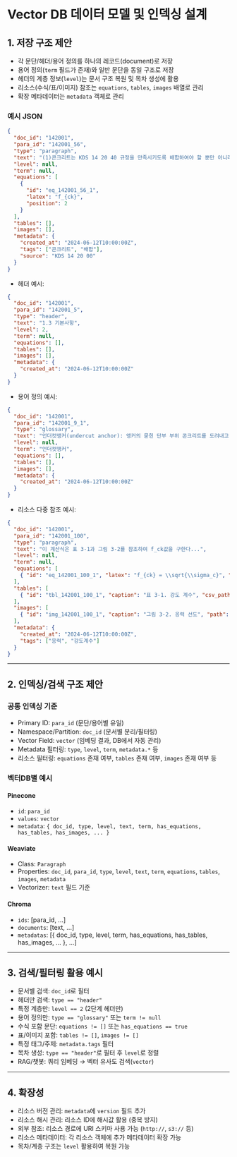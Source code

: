 # Vector DB 데이터 모델 및 인덱싱 설계

## 1. 저장 구조 제안

- 각 문단/헤더/용어 정의를 하나의 레코드(document)로 저장
- 용어 정의(`term` 필드가 존재)와 일반 문단을 동일 구조로 저장
- 헤더의 계층 정보(`level`)는 문서 구조 복원 및 목차 생성에 활용
- 리소스(수식/표/이미지) 참조는 `equations`, `tables`, `images` 배열로 관리
- 확장 메타데이터는 `metadata` 객체로 관리

### 예시 JSON
```json
{
  "doc_id": "142001",
  "para_id": "142001_56",
  "type": "paragraph",
  "text": "(1)콘크리트는 KDS 14 20 40 규정을 만족시키도록 배합하여야 할 뿐만 아니라, ...",
  "level": null,
  "term": null,
  "equations": [
    {
      "id": "eq_142001_56_1",
      "latex": "f_{ck}",
      "position": 2
    }
  ],
  "tables": [],
  "images": [],
  "metadata": {
    "created_at": "2024-06-12T10:00:00Z",
    "tags": ["콘크리트", "배합"],
    "source": "KDS 14 20 00"
  }
}
```

- 헤더 예시:
```json
{
  "doc_id": "142001",
  "para_id": "142001_5",
  "type": "header",
  "text": "1.3 기본사항",
  "level": 2,
  "term": null,
  "equations": [],
  "tables": [],
  "images": [],
  "metadata": {
    "created_at": "2024-06-12T10:00:00Z"
  }
}
```

- 용어 정의 예시:
```json
{
  "doc_id": "142001",
  "para_id": "142001_9_1",
  "type": "glossary",
  "text": "언더컷앵커(undercut anchor): 앵커의 묻힌 단부 부위 콘크리트를 도려내고 ...",
  "level": null,
  "term": "언더컷앵커",
  "equations": [],
  "tables": [],
  "images": [],
  "metadata": {
    "created_at": "2024-06-12T10:00:00Z"
  }
}
```

- 리소스 다중 참조 예시:
```json
{
  "doc_id": "142001",
  "para_id": "142001_100",
  "type": "paragraph",
  "text": "이 계산식은 표 3-1과 그림 3-2를 참조하여 f_ck값을 구한다...",
  "level": null,
  "term": null,
  "equations": [
    { "id": "eq_142001_100_1", "latex": "f_{ck} = \\sqrt{\\sigma_c}", "position": 1 }
  ],
  "tables": [
    { "id": "tbl_142001_100_1", "caption": "표 3-1. 강도 계수", "csv_path": "tables/142001_100_1.csv", "position": 2 }
  ],
  "images": [
    { "id": "img_142001_100_1", "caption": "그림 3-2. 응력 선도", "path": "images/142001_100_1.png", "position": 3 }
  ],
  "metadata": {
    "created_at": "2024-06-12T10:00:00Z",
    "tags": ["응력", "강도계수"]
  }
}
```

---

## 2. 인덱싱/검색 구조 제안

### 공통 인덱싱 기준
- Primary ID: `para_id` (문단/용어별 유일)
- Namespace/Partition: `doc_id` (문서별 분리/필터링)
- Vector Field: `vector` (임베딩 결과, DB에서 자동 관리)
- Metadata 필터링: `type`, `level`, `term`, `metadata.*` 등
- 리소스 필터링: `equations` 존재 여부, `tables` 존재 여부, `images` 존재 여부 등

### 벡터DB별 예시

#### Pinecone
- `id`: `para_id`
- `values`: `vector`
- `metadata`: `{ doc_id, type, level, text, term, has_equations, has_tables, has_images, ... }`

#### Weaviate
- Class: `Paragraph`
- Properties: `doc_id`, `para_id`, `type`, `level`, `text`, `term`, `equations`, `tables`, `images`, `metadata`
- Vectorizer: `text` 필드 기준

#### Chroma
- `ids`: [para_id, ...]
- `documents`: [text, ...]
- `metadatas`: [{ doc_id, type, level, term, has_equations, has_tables, has_images, ... }, ...]

---

## 3. 검색/필터링 활용 예시
- 문서별 검색: `doc_id`로 필터
- 헤더만 검색: `type == "header"`
- 특정 계층만: `level == 2` (2단계 헤더만)
- 용어 정의만: `type == "glossary"` 또는 `term != null`
- 수식 포함 문단: `equations != []` 또는 `has_equations == true`
- 표/이미지 포함: `tables != []`, `images != []`
- 특정 태그/주제: `metadata.tags` 필터
- 목차 생성: `type == "header"`로 필터 후 `level`로 정렬
- RAG/챗봇: 쿼리 임베딩 → 벡터 유사도 검색(`vector`)

---

## 4. 확장성
- 리소스 버전 관리: `metadata`에 `version` 필드 추가
- 리소스 해시 관리: 리소스 ID에 해시값 활용 (중복 방지)
- 외부 참조: 리소스 경로에 URI 스키마 사용 가능 (`http://`, `s3://` 등)
- 리소스 메타데이터: 각 리소스 객체에 추가 메타데이터 확장 가능
- 목차/계층 구조는 `level` 활용하여 복원 가능 